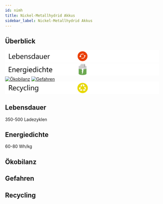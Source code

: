 ```yaml
---
id: nimh
title: Nickel-Metallhydrid Akkus
sidebar_label: Nickel-Metallhydrid Akkus
---
```


## Überblick

[![Lebensdauer](assets/lebensdauer_rot.png)](#lebensdauer)
[![Energiedichte](assets/Energiedichte_mittel.png)](#energiedichte)
[![Ökobilanz](assets/Ökobilanz_gelb.png)](#ökobilanz)
[![Gefahren](assets/Gefahren_grün.png)](#gefahren)
[![Recycling](assets/Recycling_gelb.png)](#recycling)

## Lebensdauer

350-500 Ladezyklen

## Energiedichte

60-80 Wh/kg

## Ökobilanz

## Gefahren

## Recycling
